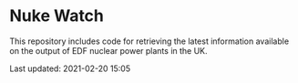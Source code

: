 # Nuke Watch

This repository includes code for retrieving the latest information available on the output of EDF nuclear power plants in the UK.

Last updated: 2021-02-20 15:05